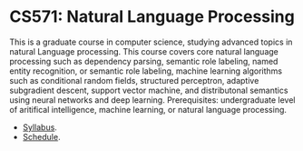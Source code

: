 CS571: Natural Language Processing
=====

This is a graduate course in computer science, studying advanced topics in natural Language processing. This course covers core natural language processing such as dependency parsing, semantic role labeling, named entity recognition, or semantic role labeling, machine learning algorithms such as conditional random fields, structured perceptron, adaptive subgradient descent, support vector machine, and distributonal semantics using neural networks and deep learning. Prerequisites: undergraduate level of aritifical intelligence, machine learning, or natural language processing.

* [Syllabus](../../wiki/Syllabus).
* [Schedule](../../wiki/Schedule).